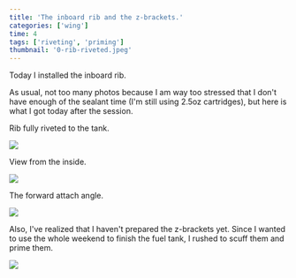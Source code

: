 ```yaml
---
title: 'The inboard rib and the z-brackets.'
categories: ['wing']
time: 4
tags: ['riveting', 'priming']
thumbnail: '0-rib-riveted.jpeg'
---
```


Today I installed the inboard rib.

<!-- more -->

As usual, not too many photos because I am way too stressed that I don't have enough of the sealant time (I'm still using 2.5oz cartridges), but here is what I got today after the session.

Rib fully riveted to the tank.

![](./0-rib-riveted.jpeg)

View from the inside.

![](./1-inside-view.jpeg)

The forward attach angle.

![](./2-forward-angle.jpeg)

Also, I've realized that I haven't prepared the z-brackets yet. Since I wanted to use the whole weekend to finish the fuel tank, I rushed to scuff them and prime them.

![](./3-priming-z-brackets.jpeg)